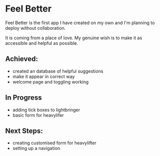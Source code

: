 
# Feel Better

Feel Better is the first app I have created on my own and I'm planning to deploy without collaboration. 

It is coming from a place of love. My genuine wish is to make it as accessible and helpful as possible. 

## Achieved:

- created an database of helpful suggestions
- make it appear in correct way
- welcome page and toggling working

## In Progress

- adding tick boxes to lightbringer 
- basic form for heavylifer

## Next Steps: 

- creating customised form for heavylifter 
- setting up a navigation 
